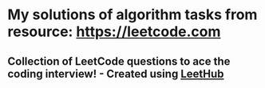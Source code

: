 # My solutions of algorithm tasks from resource: https://leetcode.com
## Collection of LeetCode questions to ace the coding interview! - Created using [LeetHub](https://github.com/QasimWani/LeetHub)
